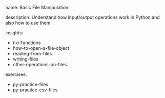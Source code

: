 name: Basic File Manipulation

description: Understand how input/output operations work in Python and also how to use them.

insights:
  - i-o-functions
  - how-to-open-a-file-object
  - reading-from-files
  - writing-files
  - other-operations-on-files
 
exercises:
  - py-practice-files
  - py-practice-csv-files